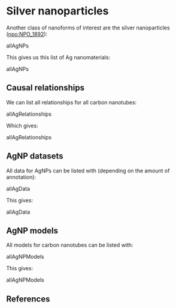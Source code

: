 # Silver nanoparticles

Another class of nanoforms of interest are the <topic>silver nanoparticles</topic>
([npo:NPO_1892](https://www.ebi.ac.uk/ols4/ontologies/enm/classes/http%253A%252F%252Fpurl.bioontology.org%252Fontology%252Fnpo%2523NPO_1892)):

<sparql>allAgNPs</sparql>

This gives us this list of Ag nanomaterials:

<out>allAgNPs</out>

## Causal relationships

We can list all relationships for all carbon nanotubes:

<sparql>allAgRelationships</sparql>

Which gives:

<out>allAgRelationships</out>

## AgNP datasets

All data for AgNPs can be listed with (depending on the amount of annotation):

<sparql>allAgData</sparql>

This gives:

<out>allAgData</out>

## AgNP models  

All models for carbon nanotubes can be listed with:

<sparql>allAgNPModels</sparql>

This gives:

<out>allAgNPModels</out>


## References

<references/>
